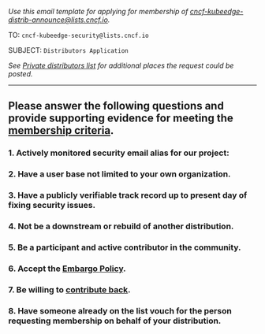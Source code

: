 _Use this email template for applying for membership of cncf-kubeedge-distrib-announce@lists.cncf.io._

TO: `cncf-kubeedge-security@lists.cncf.io`

SUBJECT: `Distributors Application`

_See [Private distributors list](https://github.com/kubeedge/community/blob/master/security-team/private-distributors-list.md#request-to-join) for additional places the request could be posted._

---

## **Please answer the following questions and provide supporting evidence for meeting the [membership criteria](https://github.com/kubeedge/community/blob/master/security-team/private-distributors-list.md#membership-criteria).**

### 1. **Actively monitored security email alias for our project:**


### 2. **Have a user base not limited to your own organization.**


### 3. **Have a publicly verifiable track record up to present day of fixing security issues.**


### 4. **Not be a downstream or rebuild of another distribution.**


### 5. **Be a participant and active contributor in the community.**


### 6. **Accept the [Embargo Policy](https://github.com/kubeedge/community/blob/master/security-team/private-distributors-list.md#embargo-policy).**


### 7. **Be willing to [contribute back](https://github.com/kubeedge/community/blob/master/security-team/private-distributors-list.md#contributing-back).**


### 8. **Have someone already on the list vouch for the person requesting membership on behalf of your distribution.**

